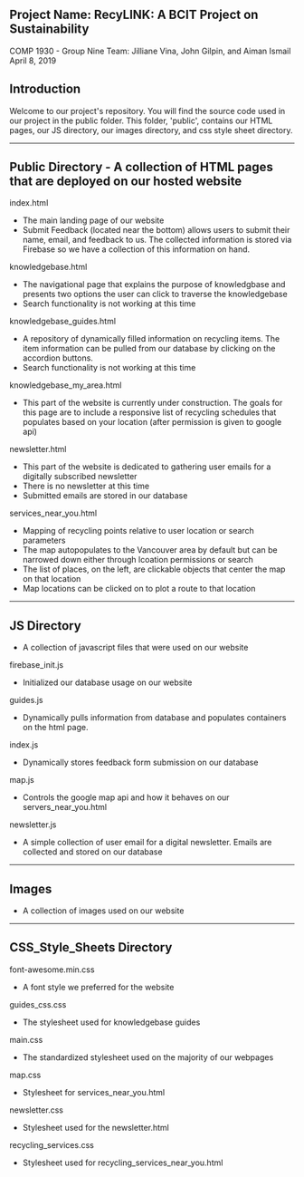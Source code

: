 Project Name: RecyLINK: A BCIT Project on Sustainability
------------------------------------------------------------------------------------------------

COMP 1930 - Group Nine
Team: Jilliane Vina, John Gilpin, and Aiman Ismail
April 8, 2019



Introduction
------------------------------------------------------------------------------------------------

Welcome to our project's repository. You will find the source code used in our project in the public folder. This folder, 'public', contains our HTML pages, our JS directory, our images directory, and css style sheet directory.

------------------------------------------------------------------------------------------------
Public Directory - A collection of HTML pages that are deployed on our hosted website
------------------------------------------------------------------------------------------------

index.html
- The main landing page of our website
- Submit Feedback (located near the bottom) allows users to submit their name, email, and feedback to us. The collected information is stored via Firebase so we have a collection of this information on hand.

knowledgebase.html
- The navigational page that explains the purpose of knowledgbase and presents two options the user can click to traverse the knowledgebase
- Search functionality is not working at this time

knowledgebase_guides.html
- A repository of dynamically filled information on recycling items. The item information can be pulled from our database by clicking on the accordion buttons.
- Search functionality is not working at this time

knowledgebase_my_area.html
- This part of the website is currently under construction. The goals for this page are to include a responsive list of recycling schedules that populates based on your location (after permission is given to google api)

newsletter.html
- This part of the website is dedicated to gathering user emails for a digitally subscribed newsletter
- There is no newsletter at this time
- Submitted emails are stored in our database

services_near_you.html
- Mapping of recycling points relative to user location or search parameters
- The map autopopulates to the Vancouver area by default but can be narrowed down either through lcoation permissions or search
- The list of places, on the left, are clickable objects that center the map on that location
- Map locations can be clicked on to plot a route to that location
------------------------------------------------------------------------------------------------
JS Directory
------------------------------------------------------------------------------------------------
- A collection of javascript files that were used on our website

firebase_init.js
- Initialized our database usage on our website

guides.js
- Dynamically pulls information from database and populates containers on the html page.

index.js
- Dynamically stores feedback form submission on our database

map.js
- Controls the google map api and how it behaves on our servers_near_you.html

newsletter.js
- A simple collection of user email for a digital newsletter. Emails are collected and stored on our database
------------------------------------------------------------------------------------------------
Images
------------------------------------------------------------------------------------------------
- A collection of images used on our website
------------------------------------------------------------------------------------------------

CSS_Style_Sheets Directory
------------------------------------------------------------------------------------------------
font-awesome.min.css
- A font style we preferred for the website

guides_css.css
- The stylesheet used for knowledgebase guides

main.css
- The standardized stylesheet used on the majority of our webpages

map.css
- Stylesheet for services_near_you.html

newsletter.css
- Stylesheet used for the newsletter.html 

recycling_services.css
- Stylesheet used for recycling_services_near_you.html

